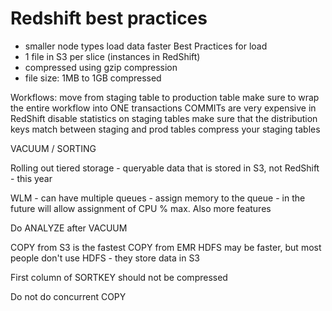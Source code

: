 # Redshift best practices

- smaller node types load data faster
Best Practices for load
- 1 file in S3 per slice (instances in RedShift)
- compressed using gzip compression
- file size: 1MB to 1GB compressed 

Workflows: move from staging table to production table
make sure to wrap the entire workflow into ONE transactions
COMMITs are very expensive in RedShift
disable statistics on staging tables
make sure that the distribution keys match between staging and prod tables
compress your staging tables


VACUUM / SORTING

Rolling out tiered storage - queryable data that is stored in S3, not RedShift - this year

 WLM - can have multiple queues - assign memory to the queue - in the future will allow assignment of CPU % max. Also more features 

Do ANALYZE after VACUUM

COPY from S3 is the fastest
COPY from EMR HDFS may be faster, but most people don't use HDFS - they store data in S3

First column of SORTKEY should not be compressed

Do not do concurrent COPY

